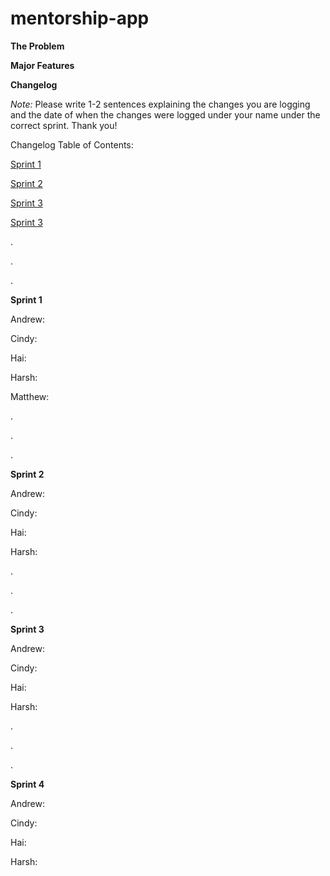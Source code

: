 # mentorship-app


**The Problem**
 

**Major Features**



**Changelog**

_Note:_ Please write 1-2 sentences explaining the changes you are logging and the date of when the changes were logged under your name under the correct sprint. Thank you!

Changelog Table of Contents:

[Sprint 1](#sprint-1)

[Sprint 2](#sprint-2)

[Sprint 3](#sprint-3)

[Sprint 3](#sprint-4)

.

.

.

**<a name="sprint-1"></a> Sprint 1**

Andrew: 

Cindy: 

Hai: 

Harsh: 

Matthew: 

.

.

.

**<a name="sprint-2"></a> Sprint 2**

Andrew:

Cindy:

Hai:

Harsh:

.

.

.

**<a name="sprint-3"></a> Sprint 3**

Andrew:

Cindy:

Hai:

Harsh:

.

.

.

**<a name="sprint-4"></a> Sprint 4**

Andrew:

Cindy:

Hai:

Harsh:
